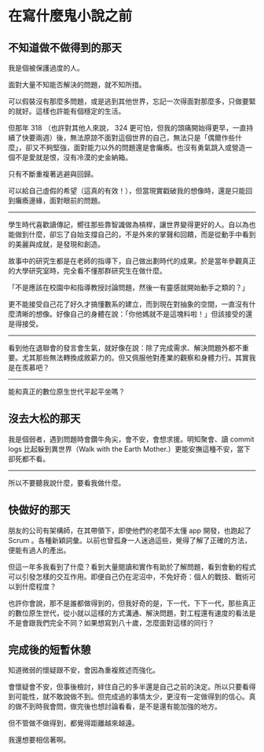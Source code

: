 # 在寫什麼鬼小說之前

## 不知道做不做得到的那天

我是個被保護過度的人。

面對大量不知能否解決的問題，就不知所措。

可以假裝沒有那麼多問題，或是逃到其他世界，忘記一次得面對那麼多，只做要緊的就好。這樣也許能有個穩定的生活。

但那年 318 （也許對其他人來說， 324 更可怕，但我的頭痛開始得更早，一直持續了快要兩週）後，無法原諒不面對這個世界的自己，無法只是「偶爾作些什麼」，卻又不夠堅強，面對能力以外的問題還是會癱瘓。也沒有勇氣跳入或營造一個不是愛就是恨，沒有冷漠的史金納箱。

只有不斷重複著逃避與回歸。

可以給自己虛假的希望（這真的有效！），但當現實戳破我的想像時，還是只能回到癱瘓邊緣，面對眼前的問題。

* * *

學生時代喜歡讀傳記，嚮往那些靠智識做為槓桿，讓世界變得更好的人。自以為也能做到什麼，卻忘了自始支撐自己的，不是外來的掌聲和回饋，而是從動手中看到的美麗與成就，是發現和創造。

故事中的研究生都是在老師的指導下，自己做出劃時代的成果。於是當年參觀真正的大學研究室時，完全看不懂那群研究生在做什麼。

「不是應該在校園中和指導教授討論問題，然後一有靈感就開始動手之類的？」

更不能接受自己花了好久才搞懂數系的建立，而到現在對抽象的空間，一直沒有什麼清晰的想像。好像自己的身體在說：「你他媽就不是這塊料啦！」但該接受的還是得接受。

* * *

看到他在退聯會的發言會生氣，就好像在說：除了完成需求、解決問題外都不重要。尤其那些無法轉換成敘薪力的。但又佩服他對產業的觀察和身體力行。其實我是在羨慕吧？

* * *

能和真正的數位原生世代平起平坐嗎？

## 沒去大松的那天

我是個弱者，遇到問題時會鑽牛角尖，會不安，會想求援。明知聚會、讀 commit logs 比起躲到異世界（Walk with the Earth Mother.）更能安撫這種不安，當下卻死都不看。

* * *

所以不要聽我說什麼，要看我做什麼。

## 快做好的那天

朋友的公司有架構師，在其帶領下，即使他們的老闆不太懂 app 開發，也跑起了 Scrum 。各種新穎詞彙。以前也曾孤身一人迷過這些，覺得了解了正確的方法，便能有過人的產出。

但這一年多我看到了什麼？看到大量閱讀和實作有助於了解問題，看到會動的程式可以引發怎樣的交互作用。即便自己仍在泥沼中，不免好奇：個人的戰技、戰術可以到什麼程度？

也許你會說，那不是誰都做得到的，但我好奇的是，下一代，下下一代，那些真正的數位原生世代，從小就以這樣的方式溝通、解決問題，對工程還有速度的看法是不是會跟我們完全不同？如果想寫到八十歲，怎麼面對這樣的同行？

## 完成後的短暫休憩

知道微弱的懷疑跟不安，會因為重複敘述而強化。

會懷疑會不安，但事後檢討，絆住自己的多半還是自己之前的決定。所以只要看得到可能性，就不敢說做不到。但完成過的事情太少，更沒有一定做得到的信心。真的做不到時我會問，做完後也想討論看看，是不是還有能加強的地方。

但不管做不做得到，都覺得距離越來越遠。

我還想要相信著啊。
